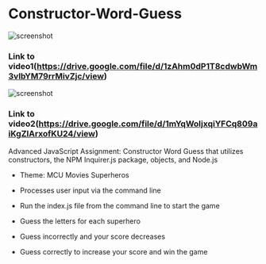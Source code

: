 # Constructor-Word-Guess
![screenshot](screenshot1.gif)
### Link to video1(https://drive.google.com/file/d/1zAhm0dP1T8cdwbWm3vlbYM79rrMivZjc/view)
![screenshot](screenshot2.gif)
### Link to video2(https://drive.google.com/file/d/1mYqWoljxqiYFCq809aiKgZlArxofKU24/view)
Advanced JavaScript Assignment: Constructor Word Guess that utilizes constructors, the NPM Inquirer.js package, objects, and Node.js

* Theme: MCU Movies Superheros

* Processes user input via the command line

* Run the index.js file from the command line to start the game

* Guess the letters for each superhero

* Guess incorrectly and your score decreases

* Guess correctly to increase your score and win the game